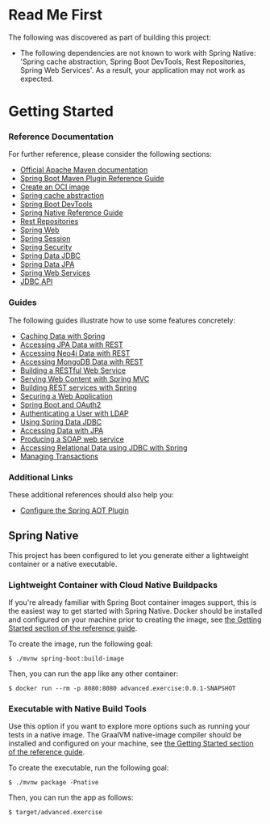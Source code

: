# Read Me First
The following was discovered as part of building this project:

* The following dependencies are not known to work with Spring Native: 'Spring cache abstraction, Spring Boot DevTools, Rest Repositories, Spring Web Services'. As a result, your application may not work as expected.

# Getting Started

### Reference Documentation
For further reference, please consider the following sections:

* [Official Apache Maven documentation](https://maven.apache.org/guides/index.html)
* [Spring Boot Maven Plugin Reference Guide](https://docs.spring.io/spring-boot/docs/2.6.6/maven-plugin/reference/html/)
* [Create an OCI image](https://docs.spring.io/spring-boot/docs/2.6.6/maven-plugin/reference/html/#build-image)
* [Spring cache abstraction](https://docs.spring.io/spring-boot/docs/2.6.6/reference/htmlsingle/#boot-features-caching)
* [Spring Boot DevTools](https://docs.spring.io/spring-boot/docs/2.6.6/reference/htmlsingle/#using-boot-devtools)
* [Spring Native Reference Guide](https://docs.spring.io/spring-native/docs/current/reference/htmlsingle/)
* [Rest Repositories](https://docs.spring.io/spring-boot/docs/2.6.6/reference/htmlsingle/#howto-use-exposing-spring-data-repositories-rest-endpoint)
* [Spring Web](https://docs.spring.io/spring-boot/docs/2.6.6/reference/htmlsingle/#boot-features-developing-web-applications)
* [Spring Session](https://docs.spring.io/spring-session/reference/)
* [Spring Security](https://docs.spring.io/spring-boot/docs/2.6.6/reference/htmlsingle/#boot-features-security)
* [Spring Data JDBC](https://docs.spring.io/spring-boot/docs/2.6.6/reference/htmlsingle/#features.sql.jdbc)
* [Spring Data JPA](https://docs.spring.io/spring-boot/docs/2.6.6/reference/htmlsingle/#boot-features-jpa-and-spring-data)
* [Spring Web Services](https://docs.spring.io/spring-boot/docs/2.6.6/reference/htmlsingle/#boot-features-webservices)
* [JDBC API](https://docs.spring.io/spring-boot/docs/2.6.6/reference/htmlsingle/#boot-features-sql)

### Guides
The following guides illustrate how to use some features concretely:

* [Caching Data with Spring](https://spring.io/guides/gs/caching/)
* [Accessing JPA Data with REST](https://spring.io/guides/gs/accessing-data-rest/)
* [Accessing Neo4j Data with REST](https://spring.io/guides/gs/accessing-neo4j-data-rest/)
* [Accessing MongoDB Data with REST](https://spring.io/guides/gs/accessing-mongodb-data-rest/)
* [Building a RESTful Web Service](https://spring.io/guides/gs/rest-service/)
* [Serving Web Content with Spring MVC](https://spring.io/guides/gs/serving-web-content/)
* [Building REST services with Spring](https://spring.io/guides/tutorials/bookmarks/)
* [Securing a Web Application](https://spring.io/guides/gs/securing-web/)
* [Spring Boot and OAuth2](https://spring.io/guides/tutorials/spring-boot-oauth2/)
* [Authenticating a User with LDAP](https://spring.io/guides/gs/authenticating-ldap/)
* [Using Spring Data JDBC](https://github.com/spring-projects/spring-data-examples/tree/master/jdbc/basics)
* [Accessing Data with JPA](https://spring.io/guides/gs/accessing-data-jpa/)
* [Producing a SOAP web service](https://spring.io/guides/gs/producing-web-service/)
* [Accessing Relational Data using JDBC with Spring](https://spring.io/guides/gs/relational-data-access/)
* [Managing Transactions](https://spring.io/guides/gs/managing-transactions/)

### Additional Links
These additional references should also help you:

* [Configure the Spring AOT Plugin](https://docs.spring.io/spring-native/docs/0.11.4/reference/htmlsingle/#spring-aot-maven)

## Spring Native

This project has been configured to let you generate either a lightweight container or a native executable.

### Lightweight Container with Cloud Native Buildpacks
If you're already familiar with Spring Boot container images support, this is the easiest way to get started with Spring Native.
Docker should be installed and configured on your machine prior to creating the image, see [the Getting Started section of the reference guide](https://docs.spring.io/spring-native/docs/0.11.4/reference/htmlsingle/#getting-started-buildpacks).

To create the image, run the following goal:

```
$ ./mvnw spring-boot:build-image
```

Then, you can run the app like any other container:

```
$ docker run --rm -p 8080:8080 advanced.exercise:0.0.1-SNAPSHOT
```

### Executable with Native Build Tools
Use this option if you want to explore more options such as running your tests in a native image.
The GraalVM native-image compiler should be installed and configured on your machine, see [the Getting Started section of the reference guide](https://docs.spring.io/spring-native/docs/0.11.4/reference/htmlsingle/#getting-started-native-build-tools).

To create the executable, run the following goal:

```
$ ./mvnw package -Pnative
```

Then, you can run the app as follows:
```
$ target/advanced.exercise
```
